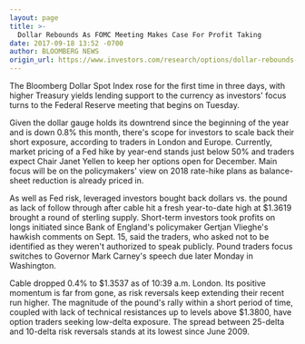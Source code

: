 ```yaml
---
layout: page
title: >-
  Dollar Rebounds As FOMC Meeting Makes Case For Profit Taking
date: 2017-09-18 13:52 -0700
author: BLOOMBERG NEWS
origin_url: https://www.investors.com/research/options/dollar-rebounds-as-fomc-meeting-makes-case-for-profit-taking/
---
```






The Bloomberg Dollar Spot Index rose for the first time in three days, with higher Treasury yields lending support to the currency as investors' focus turns to the Federal Reserve meeting that begins on Tuesday.


Given the dollar gauge holds its downtrend since the beginning of the year and is down 0.8% this month, there's scope for investors to scale back their short exposure, according to traders in London and Europe. Currently, market pricing of a Fed hike by year-end stands just below 50% and traders expect Chair Janet Yellen to keep her options open for December. Main focus will be on the policymakers' view on 2018 rate-hike plans as balance-sheet reduction is already priced in.


As well as Fed risk, leveraged investors bought back dollars vs. the pound as lack of follow through after cable hit a fresh year-to-date high at $1.3619 brought a round of sterling supply. Short-term investors took profits on longs initiated since Bank of England's policymaker Gertjan Vlieghe's hawkish comments on Sept. 15, said the traders, who asked not to be identified as they weren't authorized to speak publicly. Pound traders focus switches to Governor Mark Carney's speech due later Monday in Washington.


Cable dropped 0.4% to $1.3537 as of 10:39 a.m. London. Its positive momentum is far from gone, as risk reversals keep extending their recent run higher. The magnitude of the pound's rally within a short period of time, coupled with lack of technical resistances up to levels above $1.3800, have option traders seeking low-delta exposure. The spread between 25-delta and 10-delta risk reversals stands at its lowest since June 2009.




